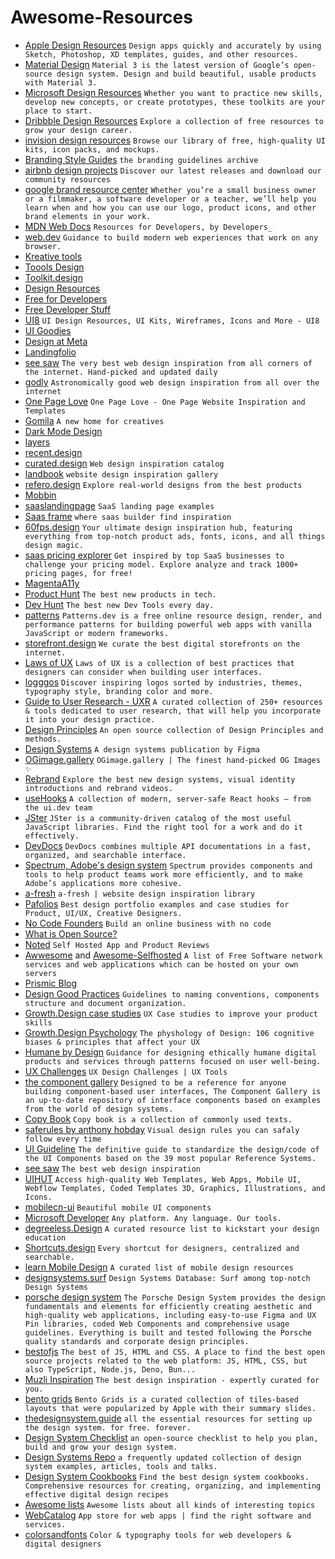 # Awesome-Resources

- [Apple Design Resources](https://developer.apple.com/design/resources/?ref=awe50me-resources) `Design apps quickly and accurately by using Sketch, Photoshop, XD templates, guides, and other resources.`
- [Material Design](https://m3.material.io/?ref=awe50me-resources) `Material 3 is the latest version of Google’s open-source design system. Design and build beautiful, usable products with Material 3.`
- [Microsoft Design Resources](https://www.microsoft.design/resources/?ref=awe50me-resources) `Whether you want to practice new skills, develop new concepts, or create prototypes, these toolkits are your place to start.`
- [Dribbble Design Resources](https://dribbble.com/resources/?ref=awe50me-resources) `Explore a collection of free resources to grow your design career.`
- [invision design resources](https://www.invisionapp.com/free-resources/?ref=awe50me-resources) `Browse our library of free, high-quality UI kits, icon packs, and mockups.`
- [Branding Style Guides](https://brandingstyleguides.com/?ref=awe50me-resources) `the branding guidelines archive`
- [airbnb design projects](https://airbnb.design/our-projects/?ref=awe50me-resources) `Discover our latest releases and download our community resources`
- [google brand resource center](https://about.google/brand-resource-center/?ref=awe50me-resources) `Whether you’re a small business owner or a filmmaker, a software developer or a teacher, we’ll help you learn when and how you can use our logo, product icons, and other brand elements in your work.`
- [MDN Web Docs](https://developer.mozilla.org/en-US/?ref=awe50me-resources) `Resources for Developers, by Developers_`
- [web.dev](https://web.dev/?ref=awe50me-resources) `Guidance to build modern web experiences that work on any browser.`
- [Kreative tools](https://kreative.tools/?ref=awe50me-resources)
- [Toools Design](https://www.toools.design/?ref=awe50me-resources)
- [Toolkit.design](https://toolkit.design/?ref=awe50me-resources)
- [Design Resources](https://designresourc.es/?ref=awe50me-resources)
- [Free for Developers](https://free-for.dev/#/?ref=awe50me-resources)
- [Free Developer Stuff](https://freestuff.dev/?ref=awe50me-resources)
- [UI8](https://ui8.net/?ref=awe50me-resources) `UI Design Resources, UI Kits, Wireframes, Icons and More - UI8`
- [UI Goodies](https://uigoodies.com/?ref=awe50me-resources)
- [Design at Meta](https://design.facebook.com/toolsandresources/?ref=awe50me-resources)
- [Landingfolio](https://www.landingfolio.com/?ref=awe50me-resources)
- [see saw](https://www.seesaw.website/?ref=awe50me-resources) `The very best web design inspiration from all corners of the internet. Hand-picked and updated daily`
- [godly](https://godly.website/?ref=awe50me-resources) `Astronomically good web design inspiration from all over the internet`
- [One Page Love](https://onepagelove.com/?ref=awe50me-resources) `One Page Love - One Page Website Inspiration and Templates`
- [Gomila](https://www.gomila.co/?ref=awe50me-resources) `A new home for creatives`
- [Dark Mode Design](https://www.darkmodedesign.com/?ref=awe50me-resources)
- [layers](https://layers.to/explore/recent/?ref=awe50me-resources)
- [recent.design](https://recent.design/?ref=awe50me-resources)
- [curated.design](https://www.curated.design/?ref=awe50me-resources) `Web design inspiration catalog`
- [landbook](https://land-book.com/?ref=awe50me-resources) `website design inspiration gallery`
- [refero.design](https://refero.design/?ref=awe50me-resources) `Explore real-world designs from the best products`
- [Mobbin](https://mobbin.com/?ref=awe50me-resources)
- [saaslandingpage](https://saaslandingpage.com/?ref=awe50me-resources) `SaaS landing page examples`
- [Saas frame](https://www.saasframe.io/?ref=awe50me-resources) `where saas builder find inspiration`
- [60fps.design](https://www.60fps.design/?ref=awe50me-resources) `Your ultimate design inspiration hub, featuring everything from top-notch product ads, fonts, icons, and all things design magic.`
- [saas pricing explorer](https://explorer.hyperline.co/?ref=awe50me-resources) `Get inspired by top SaaS businesses to challenge your pricing model. Explore analyze and track 1000+ pricing pages, for free!`
- [MagentaA11y](https://www.magentaa11y.com/?ref=awe50me-resources)
- [Product Hunt](https://www.producthunt.com/?ref=awe50me-resources) `The best new products in tech.`
- [Dev Hunt](https://devhunt.org/?ref=awe50me-resources) `The best new Dev Tools every day.`
- [patterns](https://www.patterns.dev/?ref=awe50me-resources) `Patterns.dev is a free online resource design, render, and performance patterns for building powerful web apps with vanilla JavaScript or modern frameworks.`
- [storefront.design](https://www.storefront.design/?ref=awe50me-resources) `We curate the best digital storefronts on the internet.`
- [Laws of UX](https://lawsofux.com/?ref=awe50me-resources) `Laws of UX is a collection of best practices that designers can consider when building user interfaces.`
- [logggos](https://www.logggos.club/?ref=awe50me-resources) `Discover inspiring logos sorted by industries, themes, typography style, branding color and more.`
- [Guide to User Research - UXR](http://guidetouxr.com/?ref=awe50me-resources) `A curated collection of 250+ resources & tools dedicated to user research, that will help you incorporate it into your design practice.`
- [Design Principles](https://principles.design/?ref=awe50me-resources) `An open source collection of Design Principles and methods.`
- [Design Systems](https://www.designsystems.com/?ref=awe50me-resources) `A design systems publication by Figma`
- [OGimage.gallery](https://www.ogimage.gallery/?ref=awe50me-resources) `OGimage.gallery | The finest hand-picked OG Images ✨`
- [Rebrand](https://www.rebrand.gallery/?ref=awe50me-resources) `Explore the best new design systems, visual identity introductions and rebrand videos.`
- [useHooks](https://usehooks.com/?ref=awe50me-resources) `A collection of modern, server-safe React hooks – from the ui.dev team`
- [JSter](https://jster.net/?ref=awe50me-resources) `JSter is a community-driven catalog of the most useful JavaScript libraries. Find the right tool for a work and do it effectively.`
- [DevDocs](https://devdocs.io/?ref=awe50me-resources) `DevDocs combines multiple API documentations in a fast, organized, and searchable interface.`
- [Spectrum, Adobe's design system](https://spectrum.adobe.com/?ref=awe50me-resources) `Spectrum provides components and tools to help product teams work more efficiently, and to make Adobe’s applications more cohesive.`
- [a-fresh](https://a-fresh.website/?ref=awe50me-resources) `a-fresh | website design inspiration library`
- [Pafolios](https://pafolios.com/?ref=awe50me-resources) `Best design portfolio examples and case studies for Product, UI/UX, Creative Designers.`
- [No Code Founders](https://nocodefounders.com/tools) `Build an online business with no code`
- [What is Open Source?](https://opensource.dev/?ref=awe50me-resources)
- [Noted](https://noted.lol/?ref=awe50me-resources) `Self Hosted App and Product Reviews`
- [Awwesome](https://awweso.me/?ref=awe50me-resources) and [Awesome-Selfhosted](https://awesome-selfhosted.net/?ref=awe50me-resources) `A list of Free Software network services and web applications which can be hosted on your own servers`
- [Prismic Blog](https://prismic.io/blog)
- [Design Good Practices](https://goodpractices.design/?ref=awe50me-resources) `Guidelines to naming conventions, components structure and document organization.`
- [Growth.Design case studies](https://growth.design/case-studies) `UX Case studies to improve your product skills`
- [Growth.Design Psychology](https://growth.design/psychology) `The physhology of Design: 106 cognitive biases & principles that affect your UX`
- [Humane by Design](https://humanebydesign.com/?ref=awe50me-resources) `Guidance for designing ethically humane digital products and services through patterns focused on user well-being.`
- [UX Challenges](https://uxtools.co/challenges/?ref=awe50me-resources) `UX Design Challenges | UX Tools`
- [the component gallery](https://component.gallery/?ref=awe50me-resources) `Designed to be a reference for anyone building component-based user interfaces, The Component Gallery is an up-to-date repository of interface components based on examples from the world of design systems.`
- [Copy Book](https://copybook.me/?ref=awe50me-resources) `Copy book is a collection of commonly used texts.`
- [saferules by anthony hobday](https://anthonyhobday.com/sideprojects/saferules/?ref=awe50me-resources) `Visual design rules you can safaly follow every time`
- [UI Guideline](https://www.uiguideline.com/components) `The definitive guide to standardize the design/code of the UI Components based on the 39 most popular Reference Systems.`
- [see saw](https://www.seesaw.website/?ref=awe50me-resources) `The best web design inspiration`
- [UIHUT](https://uihut.com/?ref=awe50me-resources) `Access high-quality Web Templates, Web Apps, Mobile UI, Webflow Templates, Coded Templates 3D, Graphics, Illustrations, and Icons.`
- [mobilecn-ui](https://mobilecn.lol/?ref=awe50me-resources) `Beautiful mobile UI components`
- [Microsoft Developer](https://developer.microsoft.com/en-us/?ref=awe50me-resources) `Any platform. Any language. Our tools.`
- [degreeless.Design](https://www.degreeless.design/?ref=awe50me-resources) `A curated resource list to kickstart your design education`
- [Shortcuts.design](https://shortcuts.design/?ref=awe50me-resources) `Every shortcut for designers, centralized and searchable.`
- [learn Mobile Design](https://learnmobile.design/?ref=awe50me-resources) `A curated list of mobile design resources`
- [designsystems.surf](https://designsystems.surf/?ref=awe50me-resources) `Design Systems Database: Surf among top‑notch Design Systems`
- [porsche design system](https://designsystem.porsche.com/v3/?ref=awe50me-resources) `The Porsche Design System provides the design fundamentals and elements for efficiently creating aesthetic and high-quality web applications, including easy-to-use Figma and UX Pin libraries, coded Web Components and comprehensive usage guidelines. Everything is built and tested following the Porsche quality standards and corporate design principles.`
- [bestofjs](https://bestofjs.org/?ref=awe50me-resources) `The best of JS, HTML and CSS. A place to find the best open source projects related to the web platform: JS, HTML, CSS, but also TypeScript, Node.js, Deno, Bun...`
- [Muzli Inspiration](https://muz.li/inspiration/?ref=awe50me-resources) `The best design inspiration - expertly curated for you.`
- [bento grids](https://bentogrids.com/?ref=awe50me-resources) `Bento Grids is a curated collection of tiles-based layouts that were popularized by Apple with their summary slides.`
- [thedesignsystem.guide](https://thedesignsystem.guide/?ref=awe50me-resources) `all the essential resources for setting up the design system. for free. forever.`
- [Design System Checklist](https://www.designsystemchecklist.com/?ref=awe50me-resources) `an open-source checklist to help you plan, build and grow your design system.`
- [Design Systems Repo](https://designsystemsrepo.com/?ref=awe50me-resources) `a frequently updated collection of design system examples, articles, tools and talks.`
- [Design System Cookbooks](https://www.designsystemcookbooks.com/?ref=awe50me-resources) `Find the best design system cookbooks. Comprehensive resources for creating, organizing, and implementing effective digital design recipes`
- [Awesome lists](https://github.com/sindresorhus/awesome) `Awesome lists about all kinds of interesting topics`
- [WebCatalog](https://webcatalog.io/en/) `App store for web apps | find the right software and services.`
- [colorsandfonts](https://www.colorsandfonts.com/) `Color & typography tools for web developers & digital designers`

